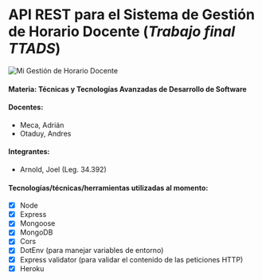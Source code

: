 # API REST para el Sistema de Gestión de Horario Docente (_Trabajo final TTADS_)

![Mi Gestión de Horario Docente](https://i.ibb.co/MfkcMZq/Mi-Gestion-HD.png)

#### Materia: Técnicas y Tecnologías Avanzadas de Desarrollo de Software

#### Docentes:

- Meca, Adrián
- Otaduy, Andres

#### Integrantes:

- Arnold, Joel (Leg. 34.392)

#### Tecnologías/técnicas/herramientas utilizadas al momento:

- [x] Node
- [x] Express
- [x] Mongoose
- [x] MongoDB
- [x] Cors
- [x] DotEnv (para manejar variables de entorno)
- [x] Express validator (para validar el contenido de las peticiones HTTP)
- [x] Heroku
